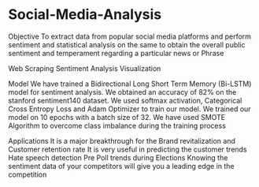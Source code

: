 # Social-Media-Analysis

Objective
To extract data from popular social media platforms and perform sentiment and statistical analysis on the same to obtain the overall public sentiment and temperament regarding a particular news or Phrase

Web Scraping 
Sentiment Analysis
Visualization

Model 
We have trained a Bidirectional Long Short Term Memory (Bi-LSTM) model for sentiment analysis.
We obtained an accuracy of 82% on the stanford sentiment140 dataset.
We used softmax activation, Categorical Cross Entropy Loss and Adam Optimizer to train our model.
We trained our model on 10 epochs with a batch size of 32.
We have used SMOTE Algorithm to overcome class imbalance during the training process


Applications
It is a major breakthrough for the Brand revitalization and Customer retention rate
It is very useful in predicting the customer trends
Hate speech detection
Pre Poll trends during Elections
Knowing the sentiment data of your competitors will give you a leading edge in the competition


